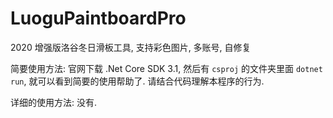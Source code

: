 # LuoguPaintboardPro
2020 增强版洛谷冬日滑板工具, 支持彩色图片, 多账号, 自修复

简要使用方法: 官网下载 .Net Core SDK 3.1, 然后有 `csproj` 的文件夹里面 `dotnet run`, 就可以看到简要的使用帮助了. 请结合代码理解本程序的行为.

详细的使用方法: 没有.
